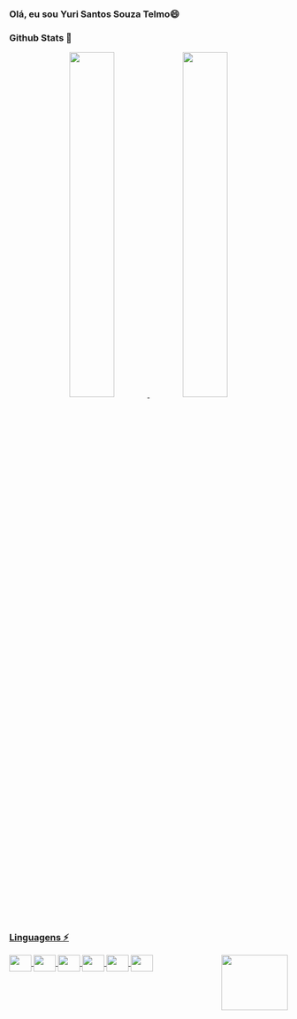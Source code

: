 ### Olá, eu sou Yuri Santos Souza Telmo😄

<!--
**Telmo1/Telmo1** is a ✨ _special_ ✨ repository because its `README.md` (this file) appears on your GitHub profile.

Here are some ideas to get you started:

- 🔭 I’m currently working on ...
- 🌱 I’m currently learning ...
- 👯 I’m looking to collaborate on ...
- 🤔 I’m looking for help with ...
- 💬 Ask me about ...
- 📫 How to reach me: ...
- 😄 Pronouns: ...
- ⚡ Fun fact: ...
-->

### Github Stats 🌱
  
 <div> 
<p align="center">
  <a href="https://github.com/Telmo1"><span>
    <img height="40%" src="https://github-readme-stats.vercel.app/api?username=Telmo1&count_private=true&show_icons=true&theme=radical&&include_all_commits=true"/>
    <img width="40%" src="https://github-readme-streak-stats.herokuapp.com/?user=Telmo1&theme=radical" />
</p>
</div> 
  
  
##
### Linguagens  ⚡
<div>
 <img  align="center" width="40"  height="30" src="https://cdn.jsdelivr.net/gh/devicons/devicon/icons/html5/html5-original.svg" />
 <img  align="center" width="40"  height="30" src="https://cdn.jsdelivr.net/gh/devicons/devicon/icons/css3/css3-original.svg" />        
 <img  align="center" width="40"  height="30" src="https://cdn.jsdelivr.net/gh/devicons/devicon/icons/javascript/javascript-original.svg" />
 <img  align="center" width="40"  height="30" src="https://cdn.jsdelivr.net/gh/devicons/devicon/icons/typescript/typescript-original.svg" />
 <img  align="center" width="40"  height="30" src="https://cdn.jsdelivr.net/gh/devicons/devicon/icons/bootstrap/bootstrap-original.svg" />
 <img  align="center" width="40"  height="30" src="https://cdn.jsdelivr.net/gh/devicons/devicon/icons/angularjs/angularjs-original.svg" />
 <img align="right" width="120" height="100" src="https://38.media.tumblr.com/06f0d5cf2e7491acc2fbe2e39031c1b1/tumblr_n9cnttf1FZ1ty0fy0o4_500.gif"/> 
 <br>
</div> 

##
  
  

